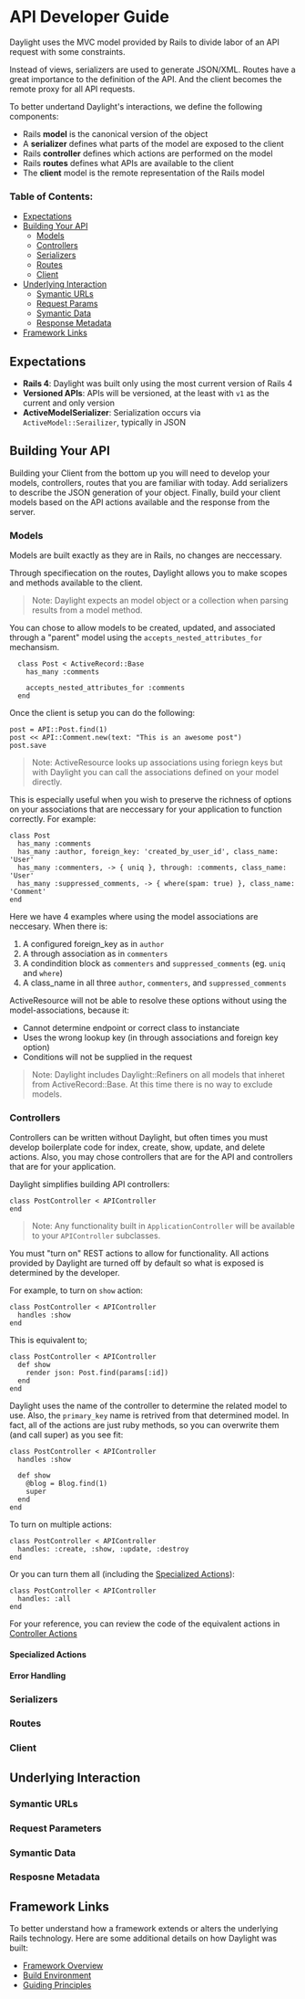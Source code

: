 # API Developer Guide

Daylight uses the MVC model provided by Rails to divide labor of an API request
with some constraints.

Instead of views, serializers are used to generate JSON/XML.  Routes have a
great importance to the definition of the API.  And the client becomes the
remote proxy for all API requests.

To better undertand Daylight's interactions, we define the following components:
* Rails **model** is the canonical version of the object
* A **serializer** defines what parts of the model are exposed to the client
* Rails **controller** defines which actions are performed on the model
* Rails **routes** defines what APIs are available to the client
* The **client** model is the remote representation of the Rails model

### Table of Contents:
* [Expectations](#expectations)
* [Building Your API](#building-your-api)
  * [Models](#models)
  * [Controllers](#controllers)
  * [Serializers](#serializers)
  * [Routes](#routes)
  * [Client](#client)
* [Underlying Interaction](#underlying-interaction)
  * [Symantic URLs](#symantic-urls)
  * [Request Params](#request-params)
  * [Symantic Data](#symantic-data)
  * [Response Metadata](#response-metadata)
* [Framework Links](#framework-links)

## Expectations

* **Rails 4**: Daylight was built only using the most current version of Rails 4
* **Versioned APIs**: APIs will be versioned, at the least with `v1` as the current and only version
* **ActiveModelSerializer**: Serialization occurs via `ActiveModel::Serailizer`, typically in JSON

## Building Your API

Building your Client from the bottom up you will need to develop your models,
controllers, routes that you are familiar with today.  Add serializers to
describe the JSON generation of your object.  Finally, build your client models
based on the API actions available and the response from the server.

### Models

Models are built exactly as they are in Rails, no changes are neccessary.

Through specifiecation on the routes, Daylight allows you to make scopes and
methods available to the client.

> Note: Daylight expects an model object or a collection when parsing results
> from a model method.

You can chose to allow models to be created, updated, and associated through
a "parent" model using the `accepts_nested_attributes_for` mechansism.

      class Post < ActiveRecord::Base
        has_many :comments

        accepts_nested_attributes_for :comments
      end

Once the client is setup you can do the following:

    post = API::Post.find(1)
    post << API::Comment.new(text: "This is an awesome post")
    post.save

> Note: ActiveResource looks up associations using foriegn keys but with
> Daylight you can call the associations defined on your model directly.

This is especially useful when you wish to preserve the richness of options on
your associations that are neccessary for your application to function
correctly.  For example:

    class Post
      has_many :comments
      has_many :author, foreign_key: 'created_by_user_id', class_name: 'User'
      has_many :commenters, -> { uniq }, through: :comments, class_name: 'User'
      has_many :suppressed_comments, -> { where(spam: true) }, class_name: 'Comment'
    end

Here we have 4 examples where using the model associations are neccesary.  When
there is:

1. A configured foreign_key as in `author`
2. A through association as in `commenters`
3. A condindition block as `commenters` and `suppressed_comments` (eg. `uniq`
   and `where`)
4. A class_name in all three `author`, `commenters`, and `suppressed_comments`

ActiveResource will not be able to resolve these options without using the
model-associations, because it:
* Cannot determine endpoint or correct class to instanciate
* Uses the wrong lookup key (in through associations and foreign key option)
* Conditions will not be supplied in the request

> Note: Daylight includes Daylight::Refiners on all models that inheret from
> ActiveRecord::Base.  At this time there is no way to exclude models.

### Controllers

Controllers can be written without Daylight, but often times you must develop
boilerplate code for index, create, show, update, and delete actions.  Also,
you may chose controllers that are for the API and controllers that are for
your application.

Daylight simplifies building API controllers:

    class PostController < APIController
    end

> Note: Any functionality built in `ApplicationController` will be available to
> your `APIController` subclasses.

You must "turn on" REST actions to allow for functionality.  All actions
provided by Daylight are turned off by default so what is exposed is determined
by the developer.

For example, to turn on `show` action:

    class PostController < APIController
      handles :show
    end

This is equivalent to;

    class PostController < APIController
      def show
        render json: Post.find(params[:id])
      end
    end

Daylight uses the name of the controller to determine the related model to use.
Also, the `primary_key` name is retrived from that determined model.  In fact,
all of the actions are just ruby methods, so you can overwrite them (and call
super) as you see fit:

    class PostController < APIController
      handles :show

      def show
        @blog = Blog.find(1)
        super
      end
    end

To turn on multiple actions:

    class PostController < APIController
      handles: :create, :show, :update, :destroy
    end

Or you can turn them all (including the [Specialized Actions](#specialized-actions)):

    class PostController < APIController
      handles: :all
    end

For your reference, you can review the code of the equivalent actions in
[Controller Actions](actions.md)

####  Specialized Actions

#### Error Handling

### Serializers

### Routes

### Client

## Underlying Interaction

### Symantic URLs

### Request Parameters

### Symantic Data

### Resposne Metadata

## Framework Links

To better understand how a framework extends or alters the underlying Rails
technology.  Here are some additional details on how Daylight was built:

* [Framework Overview](framework.md)
* [Build Environment](environment.md)
* [Guiding Principles](principles.md)
